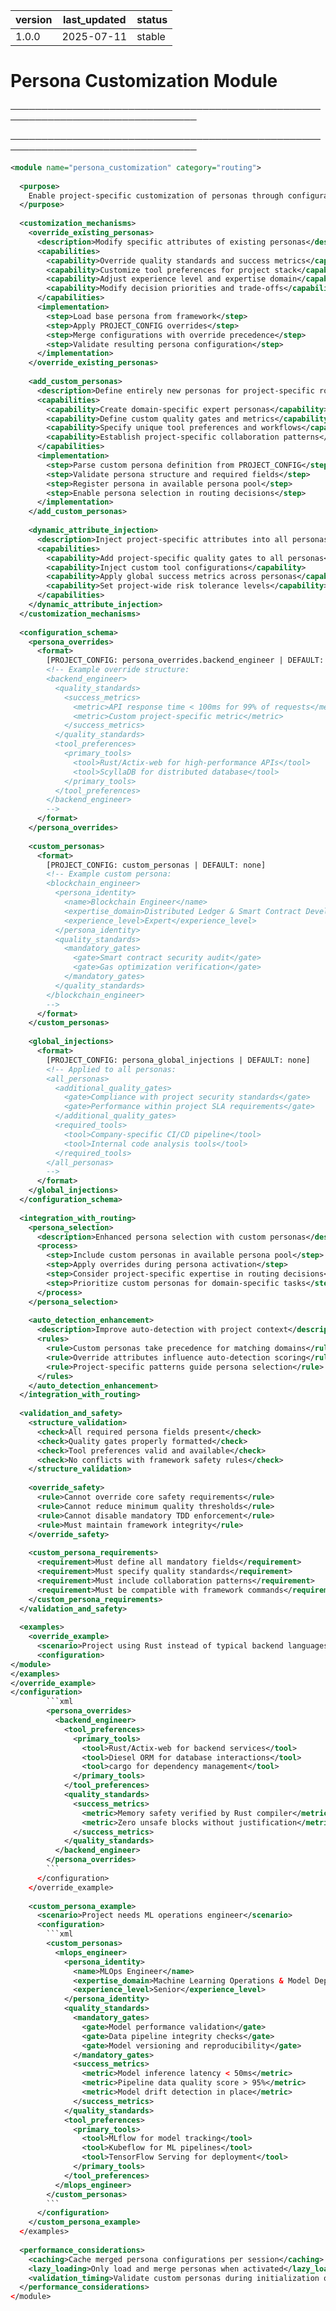 | version | last_updated | status |
|---------|--------------|--------|
| 1.0.0   | 2025-07-11   | stable |

# Persona Customization Module

────────────────────────────────────────────────────────────────────────────────


────────────────────────────────────────────────────────────────────────────────

```xml
<module name="persona_customization" category="routing">
  
  <purpose>
    Enable project-specific customization of personas through configuration, allowing teams to adapt personas to their specific needs, add custom personas, and override default behaviors.
  </purpose>
  
  <customization_mechanisms>
    <override_existing_personas>
      <description>Modify specific attributes of existing personas</description>
      <capabilities>
        <capability>Override quality standards and success metrics</capability>
        <capability>Customize tool preferences for project stack</capability>
        <capability>Adjust experience level and expertise domain</capability>
        <capability>Modify decision priorities and trade-offs</capability>
      </capabilities>
      <implementation>
        <step>Load base persona from framework</step>
        <step>Apply PROJECT_CONFIG overrides</step>
        <step>Merge configurations with override precedence</step>
        <step>Validate resulting persona configuration</step>
      </implementation>
    </override_existing_personas>
    
    <add_custom_personas>
      <description>Define entirely new personas for project-specific roles</description>
      <capabilities>
        <capability>Create domain-specific expert personas</capability>
        <capability>Define custom quality gates and metrics</capability>
        <capability>Specify unique tool preferences and workflows</capability>
        <capability>Establish project-specific collaboration patterns</capability>
      </capabilities>
      <implementation>
        <step>Parse custom persona definition from PROJECT_CONFIG</step>
        <step>Validate persona structure and required fields</step>
        <step>Register persona in available persona pool</step>
        <step>Enable persona selection in routing decisions</step>
      </implementation>
    </add_custom_personas>
    
    <dynamic_attribute_injection>
      <description>Inject project-specific attributes into all personas</description>
      <capabilities>
        <capability>Add project-specific quality gates to all personas</capability>
        <capability>Inject custom tool configurations</capability>
        <capability>Apply global success metrics across personas</capability>
        <capability>Set project-wide risk tolerance levels</capability>
      </capabilities>
    </dynamic_attribute_injection>
  </customization_mechanisms>
  
  <configuration_schema>
    <persona_overrides>
      <format>
        [PROJECT_CONFIG: persona_overrides.backend_engineer | DEFAULT: none]
        <!-- Example override structure:
        <backend_engineer>
          <quality_standards>
            <success_metrics>
              <metric>API response time < 100ms for 99% of requests</metric>
              <metric>Custom project-specific metric</metric>
            </success_metrics>
          </quality_standards>
          <tool_preferences>
            <primary_tools>
              <tool>Rust/Actix-web for high-performance APIs</tool>
              <tool>ScyllaDB for distributed database</tool>
            </primary_tools>
          </tool_preferences>
        </backend_engineer>
        -->
      </format>
    </persona_overrides>
    
    <custom_personas>
      <format>
        [PROJECT_CONFIG: custom_personas | DEFAULT: none]
        <!-- Example custom persona:
        <blockchain_engineer>
          <persona_identity>
            <name>Blockchain Engineer</name>
            <expertise_domain>Distributed Ledger & Smart Contract Development</expertise_domain>
            <experience_level>Expert</experience_level>
          </persona_identity>
          <quality_standards>
            <mandatory_gates>
              <gate>Smart contract security audit</gate>
              <gate>Gas optimization verification</gate>
            </mandatory_gates>
          </quality_standards>
        </blockchain_engineer>
        -->
      </format>
    </custom_personas>
    
    <global_injections>
      <format>
        [PROJECT_CONFIG: persona_global_injections | DEFAULT: none]
        <!-- Applied to all personas:
        <all_personas>
          <additional_quality_gates>
            <gate>Compliance with project security standards</gate>
            <gate>Performance within project SLA requirements</gate>
          </additional_quality_gates>
          <required_tools>
            <tool>Company-specific CI/CD pipeline</tool>
            <tool>Internal code analysis tools</tool>
          </required_tools>
        </all_personas>
        -->
      </format>
    </global_injections>
  </configuration_schema>
  
  <integration_with_routing>
    <persona_selection>
      <description>Enhanced persona selection with custom personas</description>
      <process>
        <step>Include custom personas in available persona pool</step>
        <step>Apply overrides during persona activation</step>
        <step>Consider project-specific expertise in routing decisions</step>
        <step>Prioritize custom personas for domain-specific tasks</step>
      </process>
    </persona_selection>
    
    <auto_detection_enhancement>
      <description>Improve auto-detection with project context</description>
      <rules>
        <rule>Custom personas take precedence for matching domains</rule>
        <rule>Override attributes influence auto-detection scoring</rule>
        <rule>Project-specific patterns guide persona selection</rule>
      </rules>
    </auto_detection_enhancement>
  </integration_with_routing>
  
  <validation_and_safety>
    <structure_validation>
      <check>All required persona fields present</check>
      <check>Quality gates properly formatted</check>
      <check>Tool preferences valid and available</check>
      <check>No conflicts with framework safety rules</check>
    </structure_validation>
    
    <override_safety>
      <rule>Cannot override core safety requirements</rule>
      <rule>Cannot reduce minimum quality thresholds</rule>
      <rule>Cannot disable mandatory TDD enforcement</rule>
      <rule>Must maintain framework integrity</rule>
    </override_safety>
    
    <custom_persona_requirements>
      <requirement>Must define all mandatory fields</requirement>
      <requirement>Must specify quality standards</requirement>
      <requirement>Must include collaboration patterns</requirement>
      <requirement>Must be compatible with framework commands</requirement>
    </custom_persona_requirements>
  </validation_and_safety>
  
  <examples>
    <override_example>
      <scenario>Project using Rust instead of typical backend languages</scenario>
      <configuration>
</module>
</examples>
</override_example>
</configuration>
        ```xml
        <persona_overrides>
          <backend_engineer>
            <tool_preferences>
              <primary_tools>
                <tool>Rust/Actix-web for backend services</tool>
                <tool>Diesel ORM for database interactions</tool>
                <tool>cargo for dependency management</tool>
              </primary_tools>
            </tool_preferences>
            <quality_standards>
              <success_metrics>
                <metric>Memory safety verified by Rust compiler</metric>
                <metric>Zero unsafe blocks without justification</metric>
              </success_metrics>
            </quality_standards>
          </backend_engineer>
        </persona_overrides>
        ```
      </configuration>
    </override_example>
    
    <custom_persona_example>
      <scenario>Project needs ML operations engineer</scenario>
      <configuration>
        ```xml
        <custom_personas>
          <mlops_engineer>
            <persona_identity>
              <name>MLOps Engineer</name>
              <expertise_domain>Machine Learning Operations & Model Deployment</expertise_domain>
              <experience_level>Senior</experience_level>
            </persona_identity>
            <quality_standards>
              <mandatory_gates>
                <gate>Model performance validation</gate>
                <gate>Data pipeline integrity checks</gate>
                <gate>Model versioning and reproducibility</gate>
              </mandatory_gates>
              <success_metrics>
                <metric>Model inference latency < 50ms</metric>
                <metric>Pipeline data quality score > 95%</metric>
                <metric>Model drift detection in place</metric>
              </success_metrics>
            </quality_standards>
            <tool_preferences>
              <primary_tools>
                <tool>MLflow for model tracking</tool>
                <tool>Kubeflow for ML pipelines</tool>
                <tool>TensorFlow Serving for deployment</tool>
              </primary_tools>
            </tool_preferences>
          </mlops_engineer>
        </custom_personas>
        ```
      </configuration>
    </custom_persona_example>
  </examples>
  
  <performance_considerations>
    <caching>Cache merged persona configurations per session</caching>
    <lazy_loading>Only load and merge personas when activated</lazy_loading>
    <validation_timing>Validate custom personas during initialization only</validation_timing>
  </performance_considerations>
</module>
```
